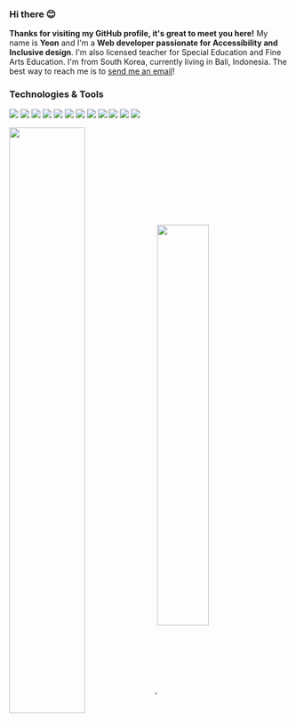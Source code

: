 

### Hi there 😊

**Thanks for visiting my GitHub profile, it's great to meet you here!** My name is **Yeon** and I'm a **Web developer passionate for Accessibility and Inclusive design**. I'm also licensed teacher for Special Education and Fine Arts Education. I'm from South Korea, currently living in Bali, Indonesia. The best way to reach me is to [send me an email](mailto:awyeon@gmail.com)!

### Technologies & Tools
![](https://img.shields.io/badge/Code-Ruby-informational?style=flat&logo=ruby&logoColor=white&color=6baac4)
![](https://img.shields.io/badge/Code-JavaScript-informational?style=javascript&logo=javascript&logoColor=white&color=6baac4)
![](https://img.shields.io/badge/Code-CSS-informational?style=flat&logo=css3&logoColor=white&color=6baac4)
![](https://img.shields.io/badge/Code-HTML-informational?style=flat&logo=html5&logoColor=white&color=6baac4)
![](https://img.shields.io/badge/Frameworks-Rails-informational?style=flat&logo=rubyonrails&logoColor=white&color=6baac4)
![](https://img.shields.io/badge/Frameworks-Bootstrap-informational?style=bootstrap&logo=gnu-bash&logoColor=white&color=6baac4)
![](https://img.shields.io/badge/Frameworks-Jest-informational?style=flat&logo=jest&logoColor=white&color=6baac4)
![](https://img.shields.io/badge/Database-PostgreSQL-informational?style=postgresql&logo=postgresql&logoColor=white&color=6baac4)
![](https://img.shields.io/badge/Database-Redis-informational?style=flat&logo=redis&logoColor=white&color=6baac4)
![](https://img.shields.io/badge/Cloud-Heroku-informational?style=flat&logo=heroku&logoColor=white&color=6baac4)
![](https://img.shields.io/badge/Tools-Mocha-informational?style=flat&logo=mocha&logoColor=white&color=6baac4)
![](https://img.shields.io/badge/Tools-Git-informational?style=flat&logo=git&logoColor=white&color=6baac4)


<a href="https://github.com/CAVASOL?tab=repositories">
  <img align="center" src="https://github-readme-stats.vercel.app/api?username=CAVASOL&theme=tokyonight_duo&show_icons=true&count_private=true&hide_title=true&hide_border=true&bg_color=ffffff" width="52%" />
</a>
<a href="https://github.com/CAVASOL?tab=repositories">
  <img align="center" src="https://github-readme-streak-stats.herokuapp.com/?user=CAVASOL&theme=tokyonight_duo&hide_border=true&background=ffffff&ring=5094F0&fire=5094F0&currStreakNum=333333&sideNums=5A5A5A&currStreakLabel=5A5A5A&sideLabels=5A5A5A&dates=5A5A5A" width="43%" margin-left="8%"/>
</a>
